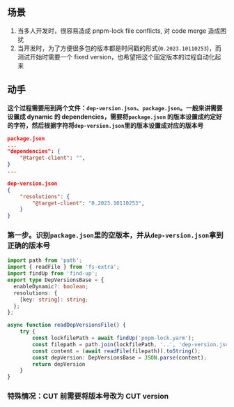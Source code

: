 ## 场景

1. 当多人开发时，很容易造成 pnpm-lock file conflicts, 对 code merge 造成困扰
2. 当开发时，为了方便很多包的版本都是时间戳的形式(`0.2023.10110253`)，而测试开始时需要一个 fixed version，也希望把这个固定版本的过程自动化起来

## 动手

**这个过程需要用到两个文件：`dep-version.json`、`package.json`。一般来讲需要设置成 dynamic 的 dependencies，需要将`package.json` 的版本设置成约定好的字符，然后根据字符将`dep-version.json`里的版本设置成对应的版本号**

```json
package.json
...
"dependencies": {
    "@target-client": "",
}
...
```

```json
dep-version.json
{
    "resolutions": {
        "@target-client": "0.2023.10110253",
    }
}
```

### 第一步。识别`package.json`里的空版本，并从`dep-version.json`拿到正确的版本号

```ts
import path from 'path';
import { readFile } from 'fs-extra';
import findUp from 'find-up';
export type DepVersionsBase = {
  enableDynamic?: boolean;
  resolutions: {
    [key: string]: string;
  };
};

async function readDepVersionsFile() {
    try {
        const lockfilePath = await findUp('pnpm-lock.yarm');
        const filepath = path.join(lockfilePath, '..', 'dep-version.json');
        const content = (await readFile(filepath)).toString();
        const depVersion: DepVersionsBase = JSON.parse(content);
        return depVersion
    }
}
```

### 特殊情况：CUT 前需要将版本号改为 CUT version
